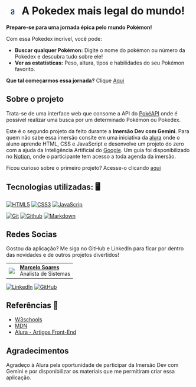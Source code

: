 # <img src=./assets/img/logo.svg alt="Logotipo da Alura" title="Logo da Alura" width="7%"> A Pokedex mais legal do mundo!

**Prepare-se para uma jornada épica pelo mundo Pokémon!**

Com essa Pokedex incrível, você pode:

* **Buscar qualquer Pokémon:** Digite o nome do pokémon ou número da Pokedex e descubra tudo sobre ele!
* **Ver as estatísticas:** Peso, altura, tipos e habilidades do seu Pokémon favorito.

**Que tal começarmos essa jornada?** Clique [Aqui](https://mdsoare.github.io/pesquisa-pokemon/)

## Sobre o projeto

Trata-se de uma interface web que consome a API do [PokéAPI](https://pokeapi.co/) onde é possível realizar uma busca por um determinado Pokémon ou Pokedex.

Este é o segundo projeto da feito durante a **Imersão Dev com Gemini**. Para quem não sabe essa imersão consite em uma iniciativa da [alura](https://cursos.alura.com.br/) onde o aluno aprende HTML, CSS e JavaScript e desenvolve um projeto do zero com a ajuda da Inteligência Artificial do [Google](https://www.google.com.br/). Um guia foi disponibilizado no [Notion](https://grupoalura.notion.site/Imers-o-Dev-com-Gemini-Guia-de-Mergulho-7742af09c51649348a91f67157df8a41), onde o participante tem acesso a toda agenda da imersão.

Ficou curioso sobre o primeiro projeto? Acesse-o clicando [aqui](https://github.com/Mdsoare/demon-slayer)

## Tecnologias utilizadas: 🖥️

[![HTML5](https://img.shields.io/badge/HTML5-E34F26?style=for-the-badge&logo=html5&logoColor=white)](https://www.w3schools.com/html/default.asp)
[![CSS3](https://img.shields.io/badge/CSS3-1572B6?style=for-the-badge&logo=css3&logoColor=white)](https://www.w3schools.com/css/default.asp)
[![JavaScrip](https://img.shields.io/badge/JavaScript-F7DF1E?style=for-the-badge&logo=javascript&logoColor=black)](https://developer.mozilla.org/pt-BR/docs/Web/JavaScript)

[![Git](https://img.shields.io/badge/Git-000?style=for-the-badge&logo=git&logoColor=E94D5F)](https://git-scm.com/doc)
[![Github](https://img.shields.io/badge/Github-000?style=for-the-badge&logo=github&logoColor=30A3DC)](https://docs.github.com/)
[![Markdown](https://img.shields.io/badge/Markdown-000?style=for-the-badge&logo=markdown)](https://markdown.net.br/)

## Redes Socias

Gostou da aplicação? Me siga no GitHub e LinkedIn para ficar por dentro das novidades e de outros projetos divertidos!

<table>
  <tr>
    <td>
      <img width="80px" align="center" src="https://avatars.githubusercontent.com/Mdsoare"/>
    </td>
    <td align="left">
      <a href="https://www.linkedin.com/in/marcelodsoares/">
        <span><b>Marcelo Soares</b></span>
      </a>
      <br>
      <span>Analista de Sistemas</span>
    </td>
  </tr>
</table>

[![LinkedIn](https://img.shields.io/badge/LinkedIn-0077B5?style=for-the-badge&logo=linkedin&logoColor=white)](https://www.linkedin.com/in/marcelodsoares/)
[![GitHub](https://img.shields.io/badge/GitHub-000?style=for-the-badge&logo=github&logoColor=30A3DC)](https://github.com/Mdsoare/)

## Referências 🔎

- [W3schools](https://www.w3schools.com/)
- [MDN](https://developer.mozilla.org/pt-BR/)
- [Alura - Artigos Front-End](https://www.alura.com.br/artigos/como-colocar-projeto-no-ar-com-github-pages)

## Agradecimentos

Agradeço à Alura pela oportunidade de participar da Imersão Dev com Gemini e por disponibilizar os materiais  que me permitiram criar essa aplicação.
